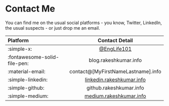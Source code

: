 # Contact Me

 You can find me on the usual social platforms - you know, Twitter, LinkedIn, the usual suspects - or just drop me an email.

| Platform | Contact Detail |
| :------- | :------------: |
| :simple-x: | [@EngLife101](https://x.com/englife101) |
| :fontawesome-solid-file-pen: | blog.rakeshkumar.info |
| :material-email: | contact@[MyFirstNameLastname].info |
| :simple-linkedin: | [linkedin.rakeshkumar.info](https://linkedin.rakeshkumar.info) |
| :simple-github: | github.rakeshkumar.info |
| :simple-medium: | [medium.rakeshkumar.info](https://medium.rakeshkumar.info) |